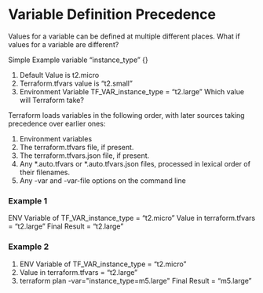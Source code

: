 # Variable Definition Precedence

Values for a variable can be defined at multiple different places.
What if values for a variable are different?

Simple Example
variable “instance_type” {}
1. Default Value is t2.micro
2. Terraform.tfvars value is “t2.small”
3. Environment Variable TF_VAR_instance_type = “t2.large”
Which value will Terraform take?

Terraform loads variables in the following order, with later sources taking
precedence over earlier ones:
1. Environment variables
2. The terraform.tfvars file, if present.
3. The terraform.tfvars.json file, if present.
4. Any *.auto.tfvars or *.auto.tfvars.json files, processed in lexical order of their
filenames.
5. Any -var and -var-file options on the command line

### Example 1
ENV Variable of TF_VAR_instance_type = “t2.micro”
Value in terraform.tfvars = “t2.large”
Final Result = “t2.large”

### Example 2
1. ENV Variable of TF_VAR_instance_type = “t2.micro”
2. Value in terraform.tfvars = “t2.large”
3. terraform plan -var="instance_type=m5.large"
Final Result = “m5.large”